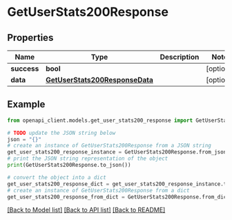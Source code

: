 # GetUserStats200Response


## Properties

Name | Type | Description | Notes
------------ | ------------- | ------------- | -------------
**success** | **bool** |  | [optional] 
**data** | [**GetUserStats200ResponseData**](GetUserStats200ResponseData.md) |  | [optional] 

## Example

```python
from openapi_client.models.get_user_stats200_response import GetUserStats200Response

# TODO update the JSON string below
json = "{}"
# create an instance of GetUserStats200Response from a JSON string
get_user_stats200_response_instance = GetUserStats200Response.from_json(json)
# print the JSON string representation of the object
print(GetUserStats200Response.to_json())

# convert the object into a dict
get_user_stats200_response_dict = get_user_stats200_response_instance.to_dict()
# create an instance of GetUserStats200Response from a dict
get_user_stats200_response_from_dict = GetUserStats200Response.from_dict(get_user_stats200_response_dict)
```
[[Back to Model list]](../README.md#documentation-for-models) [[Back to API list]](../README.md#documentation-for-api-endpoints) [[Back to README]](../README.md)


